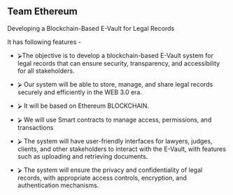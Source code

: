## Team Ethereum

Developing a Blockchain-Based E-Vault for Legal Records

It has following features - 

 - ⮚The objective is to develop a blockchain-based E-Vault system for legal records that can ensure security, transparency, and accessibility for all stakeholders. 
 
 - ⮚ Our system will be able to store, manage, and share legal records securely and efficiently in the WEB 3.0 era. 
 
 - ⮚ It will be based on Ethereum BLOCKCHAIN. 

 - ⮚ We will use Smart contracts to manage access, permissions, and transactions 

- ⮚ The system will have user-friendly interfaces for lawyers, judges, clients, and other stakeholders to interact with the E-Vault, with features such as uploading and retrieving documents. 

-  ⮚ The system will ensure the privacy and confidentiality of legal records, with appropriate access controls, encryption, and authentication mechanisms.